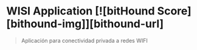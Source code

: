 # WISI Application [![bitHound Score][bithound-img]][bithound-url]

> Aplicación para conectividad privada a redes WIFI